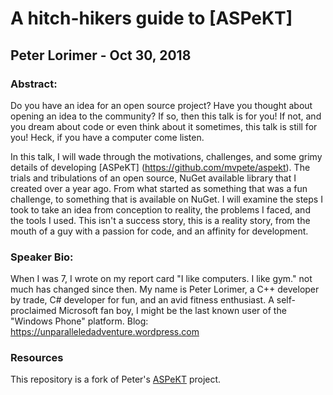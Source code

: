 # A hitch-hikers guide to [ASPeKT]
## Peter Lorimer - Oct 30, 2018

### Abstract:
Do you have an idea for an open source project? Have you thought about opening an idea to the community? If so, then this talk is for you! If not, and you dream about code or even think about it sometimes, this talk is still for you! Heck, if you have a computer come listen.

In this talk, I will wade through the motivations, challenges, and some grimy details of developing [ASPeKT] (https://github.com/mvpete/aspekt). The trials and tribulations of an open source, NuGet available library that I created over a year ago. From what started as something that was a fun challenge, to something that is available on NuGet. I will examine the steps I took to take an idea from conception to reality, the problems I faced, and the tools I used. This isn't a success story, this is a reality story, from the mouth of a guy with a passion for code, and an affinity for development.

### Speaker Bio:
When I was 7, I wrote on my report card "I like computers. I like gym." not much has changed since then. My name is Peter Lorimer, a C++ developer by trade, C# developer for fun, and an avid fitness enthusiast. A self-proclaimed Microsoft fan boy, I might be the last known user of the "Windows Phone" platform. Blog: https://unparalleledadventure.wordpress.com

### Resources
This repository is a fork of Peter's [ASPeKT](https://github.com/mvpete/aspekt) project.
